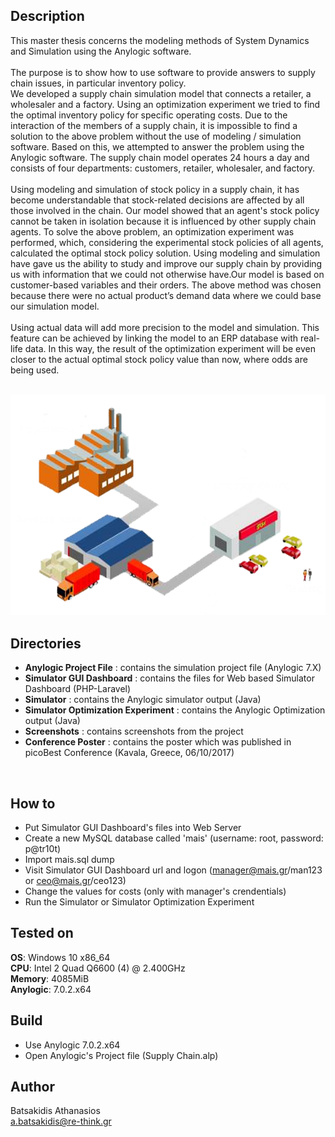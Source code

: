 ## Description ##

This master thesis concerns the modeling methods of System Dynamics and Simulation using the Anylogic software. <br><br>
The purpose is to show how to use software to provide answers to supply chain issues, in particular inventory policy. <br>
We developed a supply chain simulation model that connects a retailer, a wholesaler and a factory. Using an optimization experiment we tried to find the optimal inventory policy for specific operating costs. Due to the interaction of the members of a supply chain, it is impossible to find a solution to the above problem without the use of modeling / simulation software. Based on this, we attempted to answer the problem using the Anylogic software.
The supply chain model operates 24 hours a day and consists of four departments: customers, retailer, wholesaler, and factory.<br><br>
Using modeling and simulation of stock policy in a supply chain, it has become understandable that stock-related decisions are affected by all those involved in the chain. Our model showed that an agent's stock policy cannot be taken in isolation because it is influenced by other supply chain agents. To solve the above problem, an optimization experiment was performed, which, considering the experimental stock policies of all agents, calculated the optimal stock policy solution. Using modeling and simulation have gave us the ability to study and improve our supply chain by providing us with information that we could not otherwise have.Our model is based on customer-based variables and their orders. The above method was chosen because there were no actual product’s demand data where we could base our simulation model.<br><br>
Using actual data will add more precision to the model and simulation. This feature can be achieved by linking the model to an ERP database with real-life data. In this way, the result of the optimization experiment will be even closer to the actual optimal stock policy value than now, where odds are being used.<br><br>

![Alt text](/Screenshots/topology.png?raw=true "Suply Chain")

## Directories ##

* **Anylogic Project File** : contains the simulation project file (Anylogic 7.X)
* **Simulator GUI Dashboard** : contains the files for Web based Simulator Dashboard (PHP-Laravel)
* **Simulator** : contains the Anylogic simulator output (Java)
* **Simulator Optimization Experiment** : contains the Anylogic Optimization output (Java)
* **Screenshots** : contains screenshots from the project
* **Conference Poster** : contains the poster which was published in picoBest Conference (Kavala, Greece, 06/10/2017)
<br>




## How to ##

* Put Simulator GUI Dashboard's files into Web Server
* Create a new MySQL database called 'mais' (username: root, password: p@tr10t)
* Import mais.sql dump
* Visit Simulator GUI Dashboard url and logon (manager@mais.gr/man123 or ceo@mais.gr/ceo123)
* Change the values for costs (only with manager's crendentials) 
* Run the Simulator or Simulator Optimization Experiment

## Tested on ##

**OS**: Windows 10 x86_64 <br>
**CPU**: Intel 2 Quad Q6600 (4) @ 2.400GHz <br>
**Memory**: 4085MiB <br>
**Anylogic**: 7.0.2.x64

## Build ##

* Use Anylogic 7.0.2.x64<br>
* Open Anylogic's Project file (Supply Chain.alp)<br>

## Author ##

Batsakidis Athanasios<br>
a.batsakidis@re-think.gr
